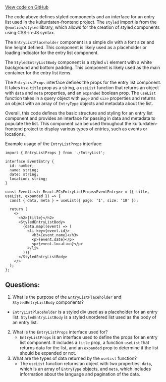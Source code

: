 [View code on GitHub](https://github.com/technologiestiftung/kulturdaten-frontend/blob/master/components/EntryList/index.tsx)

The code above defines styled components and an interface for an entry list used in the kulturdaten-frontend project. The `styled` import is from the `@emotion/styled` library, which allows for the creation of styled components using CSS-in-JS syntax. 

The `EntryListPlaceholder` component is a simple div with a font size and line height defined. This component is likely used as a placeholder or loading indicator for the entry list component. 

The `StyledEntryListBody` component is a styled `ul` element with a white background and bottom padding. This component is likely used as the main container for the entry list items. 

The `EntryListProps` interface defines the props for the entry list component. It takes in a `title` prop as a string, a `useList` function that returns an object with `data` and `meta` properties, and an `expanded` boolean prop. The `useList` function takes in a query object with `page` and `size` properties and returns an object with an array of `EntryType` objects and metadata about the list. 

Overall, this code defines the basic structure and styling for an entry list component and provides an interface for passing in data and metadata to populate the list. This component can be used throughout the kulturdaten-frontend project to display various types of entries, such as events or locations. 

Example usage of the `EntryListProps` interface:

```
import { EntryListProps } from './EntryList';

interface EventEntry {
  id: number;
  name: string;
  date: string;
  location: string;
}

const EventList: React.FC<EntryListProps<EventEntry>> = ({ title, useList, expanded }) => {
  const { data, meta } = useList({ page: '1', size: '10' });

  return (
    <>
      <h2>{title}</h2>
      <StyledEntryListBody>
        {data.map((event) => (
          <li key={event.id}>
            <h3>{event.name}</h3>
            <p>{event.date}</p>
            <p>{event.location}</p>
          </li>
        ))}
      </StyledEntryListBody>
    </>
  );
};
```
## Questions: 
 1. What is the purpose of the `EntryListPlaceholder` and `StyledEntryListBody` components?
   - `EntryListPlaceholder` is a styled div used as a placeholder for an entry list. `StyledEntryListBody` is a styled unordered list used as the body of an entry list.
2. What is the `EntryListProps` interface used for?
   - `EntryListProps` is an interface used to define the props for an entry list component. It includes a `title` prop, a function `useList` that returns data for the list, and an `expanded` prop to determine if the list should be expanded or not.
3. What are the types of data returned by the `useList` function?
   - The `useList` function returns an object with two properties: `data`, which is an array of `EntryType` objects, and `meta`, which includes information about the language and pagination of the data.